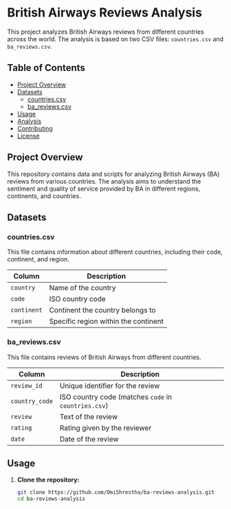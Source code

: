# British Airways Reviews Analysis

This project analyzes British Airways reviews from different countries across the world. The analysis is based on two CSV files: `countries.csv` and `ba_reviews.csv`.

## Table of Contents
- [Project Overview](#project-overview)
- [Datasets](#datasets)
  - [countries.csv](#countriescsv)
  - [ba_reviews.csv](#bareviewscsv)
- [Usage](#usage)
- [Analysis](#analysis)
- [Contributing](#contributing)
- [License](#license)

## Project Overview
This repository contains data and scripts for analyzing British Airways (BA) reviews from various countries. The analysis aims to understand the sentiment and quality of service provided by BA in different regions, continents, and countries.

## Datasets

### countries.csv
This file contains information about different countries, including their code, continent, and region.

| Column     | Description                      |
|------------|----------------------------------|
| `country`  | Name of the country              |
| `code`     | ISO country code                 |
| `continent`| Continent the country belongs to |
| `region`   | Specific region within the continent |

### ba_reviews.csv
This file contains reviews of British Airways from different countries.

| Column        | Description                                           |
|---------------|-------------------------------------------------------|
| `review_id`   | Unique identifier for the review                      |
| `country_code`| ISO country code (matches `code` in `countries.csv`)  |
| `review`      | Text of the review                                    |
| `rating`      | Rating given by the reviewer                          |
| `date`        | Date of the review                                    |

## Usage
1. **Clone the repository:**
   ```bash
   git clone https://github.com/OmiShrestha/ba-reviews-analysis.git
   cd ba-reviews-analysis
